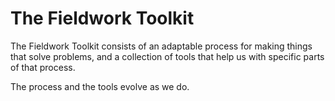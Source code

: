 The Fieldwork Toolkit
=====================

The Fieldwork Toolkit consists of an adaptable process for making things that solve problems, and a collection of tools that help us with specific parts of that process.

The process and the tools evolve as we do.
